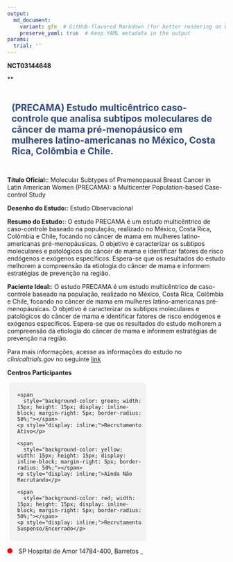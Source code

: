 ```yaml
---
output: 
  md_document:
    variant: gfm  # GitHub-flavored Markdown (for better rendering on GitHub)
    preserve_yaml: true  # Keep YAML metadata in the output
params:
  trial: ''
---
```


**NCT03144648**

\*\*

<div style="padding: 10px; font-size: 1.50em; font-weight: bold; color: #2E4A7F; text-align: left">

(PRECAMA) Estudo multicêntrico caso-controle que analisa subtipos
moleculares de câncer de mama pré-menopáusico em mulheres
latino-americanas no México, Costa Rica, Colômbia e Chile.

</div>

**Título Oficial:**: Molecular Subtypes of Premenopausal Breast Cancer
in Latin American Women (PRECAMA): a Multicenter Population-based
Case-control Study

**Desenho do Estudo:**: Estudo Observacional

**Resumo do Estudo:**: O estudo PRECAMA é um estudo multicêntrico de
caso-controle baseado na população, realizado no México, Costa Rica,
Colômbia e Chile, focando no câncer de mama em mulheres
latino-americanas pré-menopáusicas. O objetivo é caracterizar os
subtipos moleculares e patológicos do câncer de mama e identificar
fatores de risco endógenos e exógenos específicos. Espera-se que os
resultados do estudo melhorem a compreensão da etiologia do câncer de
mama e informem estratégias de prevenção na região.

**Paciente Ideal:**: O estudo PRECAMA é um estudo multicêntrico de
caso-controle baseado na população, realizado no México, Costa Rica,
Colômbia e Chile, focando no câncer de mama em mulheres
latino-americanas pré-menopáusicas. O objetivo é caracterizar os
subtipos moleculares e patológicos do câncer de mama e identificar
fatores de risco endógenos e exógenos específicos. Espera-se que os
resultados do estudo melhorem a compreensão da etiologia do câncer de
mama e informem estratégias de prevenção na região.

Para mais informações, acesse as informações do estudo no
*clinicaltrials.gov* no seguinte
[link](https://clinicaltrials.gov/ct2/show/NCT03144648)

**Centros Participantes**

<div style="margin-bottom: 8px; margin-left: 5px; padding: 8px; max-width: 300px; background-color: #f3f2f1; border-radius: 8px;">

<div style="margin-left: 10px;">

    <span 
      style="background-color: green; width: 15px; height: 15px; display: inline-block; margin-right: 5px; border-radius: 50%;"></span>
    <p style="display: inline;">Recrutamento Ativo</p>

</div>

<div style="margin-left: 10px;">

    <span 
      style="background-color: yellow; width: 15px; height: 15px; display: inline-block; margin-right: 5px; border-radius: 50%;"></span>
    <p style="display: inline;">Ainda Não Recrutando</p>

</div>

<div style="margin-left: 10px;">

    <span 
      style="background-color: red; width: 15px; height: 15px; display: inline-block; margin-right: 5px; border-radius: 50%;"></span>
    <p style="display: inline;">Recrutamento Suspenso/Encerrado</p>

</div>

</div>

<span style="display: inline-block; width: 12px; height: 12px; border-radius: 50%; margin-right: 10px; padding-bottom: 0px; background-color: red;"></span>
SP Hospital de Amor 14784-400, Barretos
<span style="color: #2E4A7F; text-decoration: none; font-weight: 500; font-size: 0.8">[REPORTAR
ERRO](https://flazar.shinyapps.io/formsapp?study_nct_id=NCT03144648&location_id=BARRETOSCANCERHOSPITALBARRETOSBRAZIL&location_full_name=Hospital%20de%20Amor%2C%2014784-400%2C%20Barretos&form_type=Reportar%20Erro)</span>
